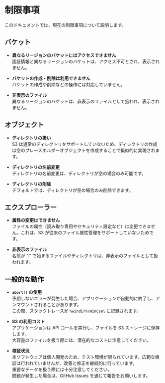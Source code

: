 # 制限事項

このドキュメントでは、現在の制限事項について説明します。

## バケット
- **異なるリージョンのバケットにはアクセスできません**  
  認証情報と異なるリージョンのバケットは、アクセス不可とされ、表示されません。

- **バケットの作成・削除は利用できません**  
  バケットの作成や削除などの操作には対応していません。

- **非表示のファイル**  
  異なるリージョンのバケットは、非表示のファイルとして扱われ、表示されません。

## オブジェクト
- **ディレクトリの扱い**  
  S3 は通常のディレクトリをサポートしていないため、ディレクトリの作成は空のプレースホルダーオブジェクトを作成することで擬似的に実現されます。

- **ディレクトリの名前変更**  
  ディレクトリの名前変更は、ディレクトリが空の場合のみ可能です。

- **ディレクトリの削除**  
  デフォルトでは、ディレクトリが空の場合のみ削除できます。

## エクスプローラー
- **属性の変更はできません**  
  ファイルの属性（読み取り専用やセキュリティ設定など）は変更できません。これは、S3 が従来のファイル属性管理をサポートしていないためです。

- **非表示のファイル**  
  名前が "." で始まるファイルやディレクトリは、非表示のファイルとして扱われます。

## 一般的な動作
- **`abort()` の使用**  
  予期しないエラーが発生した場合、アプリケーションが自動的に終了し、アンマウントされることがあります。  
  この際、スタックトレースが `%windir%\WinCse\` に記録されます。

- **S3 の利用コスト**  
  アプリケーションは API コールを実行し、ファイルを S3 ストレージに保存します。  
  大容量のファイルを扱う際には、潜在的なコストに注意してください。

- **検証状況**  
  本ソフトウェアは個人開発のため、テスト環境が限られています。広範な検証は行われていませんが、改善と修正を継続的に行っています。  
  重要なデータを扱う際には十分注意してください。  
  問題が発生した場合は、GitHub Issues を通じて報告をお願いします。
